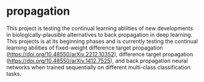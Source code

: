# propagation


This project is testing the continual learning abilities of new developments in biologically-plausible alternatives to back propagation in deep learning. This projects is at its beginning phases and is currently testing the continual learning abilities of fixed-weight difference target propagation (https://doi.org/10.48550/arXiv.2212.10352), difference target propagation (https://doi.org/10.48550/arXiv.1412.7525), and back propagation neural networks when trained sequentially on different multi-class classification tasks.

